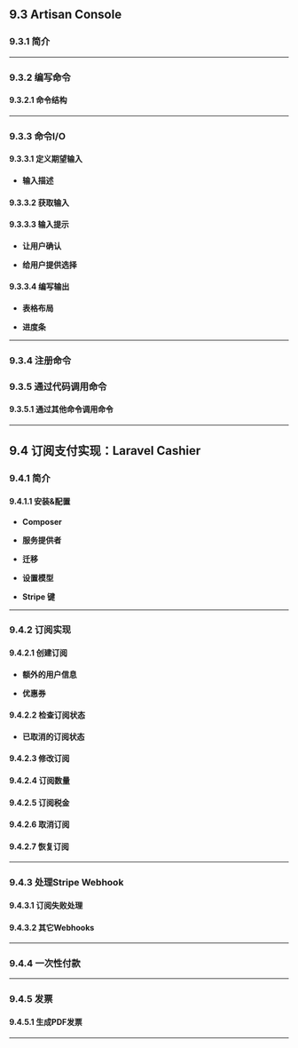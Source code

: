 ## 9.3 Artisan Console

### 9.3.1 简介


----

### 9.3.2 编写命令

#### 9.3.2.1 命令结构


-----

### 9.3.3 命令I/O

#### 9.3.3.1 定义期望输入

* **输入描述**

#### 9.3.3.2 获取输入

#### 9.3.3.3 输入提示

* **让用户确认**

* **给用户提供选择**

#### 9.3.3.4 编写输出

* **表格布局**

* **进度条**



------

### 9.3.4 注册命令

### 9.3.5 通过代码调用命令

#### 9.3.5.1 通过其他命令调用命令



----

## 9.4 订阅支付实现：Laravel Cashier

### 9.4.1 简介

#### 9.4.1.1 安装&配置

* **Composer**

* **服务提供者**

* **迁移**

* **设置模型**

* **Stripe 键**


-----

### 9.4.2 订阅实现

#### 9.4.2.1 创建订阅

* **额外的用户信息**

* **优惠券**

#### 9.4.2.2 检查订阅状态

* **已取消的订阅状态**

#### 9.4.2.3 修改订阅

#### 9.4.2.4 订阅数量

#### 9.4.2.5 订阅税金

#### 9.4.2.6 取消订阅

#### 9.4.2.7 恢复订阅


-----

### 9.4.3 处理Stripe Webhook

#### 9.4.3.1 订阅失败处理

#### 9.4.3.2 其它Webhooks

-----

### 9.4.4 一次性付款


-----

### 9.4.5 发票

#### 9.4.5.1 生成PDF发票

----